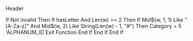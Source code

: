 Header
 
 
 
 
 
 If Not invalid Then
        If hasLetter And Len(w) >= 2 Then
            If Mid$(w, 1, 1) Like "[A-Za-z]" And Mid$(w, 2) Like String(Len(w) - 1, "#") Then
                Category = 5 'ALPHANUM_ID
                Exit Function
            End If
        End If
    End If
